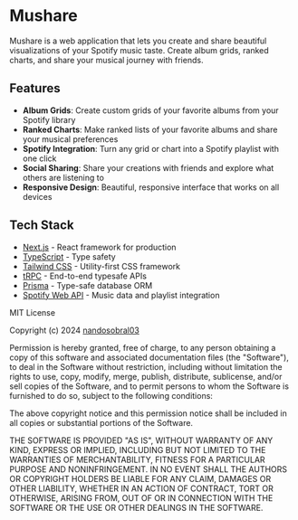 # Mushare

Mushare is a web application that lets you create and share beautiful visualizations of your Spotify music taste. Create album grids, ranked charts, and share your musical journey with friends.

## Features

- **Album Grids**: Create custom grids of your favorite albums from your Spotify library
- **Ranked Charts**: Make ranked lists of your favorite albums and share your musical preferences
- **Spotify Integration**: Turn any grid or chart into a Spotify playlist with one click
- **Social Sharing**: Share your creations with friends and explore what others are listening to
- **Responsive Design**: Beautiful, responsive interface that works on all devices

## Tech Stack

- [Next.js](https://nextjs.org) - React framework for production
- [TypeScript](https://www.typescriptlang.org/) - Type safety
- [Tailwind CSS](https://tailwindcss.com) - Utility-first CSS framework
- [tRPC](https://trpc.io) - End-to-end typesafe APIs
- [Prisma](https://prisma.io) - Type-safe database ORM
- [Spotify Web API](https://developer.spotify.com/documentation/web-api/) - Music data and playlist integration

MIT License

Copyright (c) 2024 [nandosobral03](https://github.com/nandosobral03)

Permission is hereby granted, free of charge, to any person obtaining a copy
of this software and associated documentation files (the "Software"), to deal
in the Software without restriction, including without limitation the rights
to use, copy, modify, merge, publish, distribute, sublicense, and/or sell
copies of the Software, and to permit persons to whom the Software is
furnished to do so, subject to the following conditions:

The above copyright notice and this permission notice shall be included in all
copies or substantial portions of the Software.

THE SOFTWARE IS PROVIDED "AS IS", WITHOUT WARRANTY OF ANY KIND, EXPRESS OR
IMPLIED, INCLUDING BUT NOT LIMITED TO THE WARRANTIES OF MERCHANTABILITY,
FITNESS FOR A PARTICULAR PURPOSE AND NONINFRINGEMENT. IN NO EVENT SHALL THE
AUTHORS OR COPYRIGHT HOLDERS BE LIABLE FOR ANY CLAIM, DAMAGES OR OTHER
LIABILITY, WHETHER IN AN ACTION OF CONTRACT, TORT OR OTHERWISE, ARISING FROM,
OUT OF OR IN CONNECTION WITH THE SOFTWARE OR THE USE OR OTHER DEALINGS IN THE
SOFTWARE.

